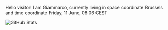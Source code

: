 Hello visitor! I am Giammarco, currently living in space coordinate Brussels and time coordinate Friday, 11 June, 08:06 CEST

![GitHub Stats](https://github-readme-stats.vercel.app/api?username=grcasanova)
